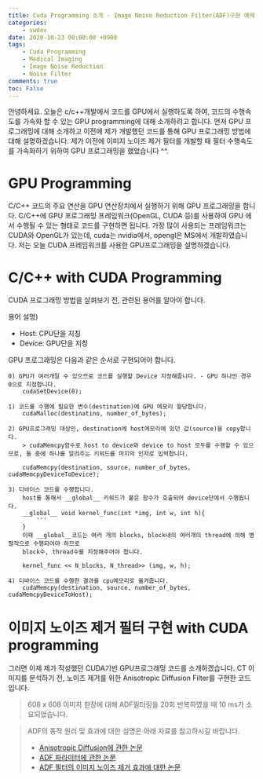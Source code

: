 ```yaml
---
title: Cuda Programming 소개 - Image Noise Reduction Filter(ADF)구현 예제 
categories:
    - swdev
date: 2020-10-23 00:00:00 +0900
tags: 
    - Cuda Programming
    - Medical Imaging 
    - Image Noise Reduction
    - Noise Filter 
comments: true
toc: False
---
```


안녕하세요. 오늘은 c/c++개발에서 코드를 GPU에서 실행하도록 하여, 코드의 수행속도를 가속화 할 수 있는 GPU programming에 대해 소개하려고 합니다.
먼저 GPU 프로그래밍에 대해 소개하고 이전에 제가 개발했던 코드를 통해 GPU 프로그래밍 방법에 대해 설명하겠습니다. 
제가 이전에 이미지 노이즈 제거 필터를 개발할 때 필터 수행속도를 가속화하기 위하여 GPU 프로그래밍을 했었습니다 ^^.
   

GPU Programming
=============================================
C/C++ 코드의 주요 연산을 GPU 연산장치에서 실행하기 위해 GPU 프로그래밍을 합니다. 
 C/C++에 GPU 프로그래밍 프레임워크(OpenGL, CUDA 등)를 사용하여 GPU 에서 수행될 수 있는 형태로 코드를 구현하면 됩니다. 
 가장 많이 사용되는 프레임워크는 CUDA와 OpenGL가 있는데, cuda는 nvidia에서, opengl은 MS에서 개발하였습니다. 
 저는 오늘 CUDA 프레임워크를 사용한 GPU프로그래밍을 설명하겠습니다.
 
C/C++ with CUDA Programming
======================================
CUDA 프로그래밍 방법을 살펴보기 전, 관련된 용어를 알아야 합니다. 
 
 용어 설명)
 - Host: CPU단을 지칭
 - Device: GPU단을 지칭
 
GPU 프로그래밍은 다음과 같은 순서로 구현되어야 합니다. 
 
    0) GPU가 여러개일 수 있으므로 코드를 실행할 Device 지정해줍니다. - GPU 하나인 경우 0으로 지정합니다.
        cudaSetDevice(0);
        
    1) 코드를 수행에 필요한 변수(destination)에 GPU 메모리 할당합니다.
        cudaMalloc(destinatino, number_of_bytes);
        
    2) GPU프로그래밍 대상인, destination에 host메모리에 있던 값(source)을 copy합니다.
        > cudaMemcpy함수로 host to device와 device to host 모두를 수행할 수 있으므로, 둘 중에 하나를 알려주는 키워드를 마지막 인자로 입력합니다.                
        
        cudaMemcpy(destination, source, number_of_bytes, cudaMemcpyDeviceToDevice);
        
    3) 디바이스 코드를 수행합니다. 
        host를 통해서 __global__ 키워드가 붙은 함수가 호출되어 device단에서 수행됩니다.
        __global__ void kernel_func(int *img, int w, int h){
            '''
        } 
        이때 __global__코드는 여러 개의 blocks, block내의 여러개의 thread에 의해 병렬적으로 수행되어야 하므로
        block수, thread수를 지정해주어야 합니다.
        
        kernel_func << N_blocks, N_thread>> (img, w, h);
        
    4) 디바이스 코드를 수행한 결과를 cpu메모리로 옮겨줍니다.
        cudaMemcpy(destination, source, number_of_bytes, cudaMemcpyDeviceToHost);
    
이미지 노이즈 제거 필터 구현 with CUDA programming
==============================================================
그러면 이제 제가 작성했던 CUDA기반 GPU프로그래밍 코드를 소개하겠습니다. 
CT 이미지를 분석하기 전, 노이즈 제거를 위한 Anisotropic Diffusion Filter를 구현한 코드입니다.
> 608 x 608 이미지 한장에 대해 ADF필터링을 20회 반복하였을 때 10 ms가 소요되었습니다. 

<script src="https://gist.github.com/HyunjiEllenPak/c5d7f724ffda2ea538526b9335d0fa4a.js"></script>
<script src="https://gist.github.com/HyunjiEllenPak/03e86e3b5035ab6f97f050f8f87438a9.js"></script>

> ADF의 동작 원리 및 효과에 대한 설명은 아래 자료를 참고하시길 바랍니다.
> - [Anisotropic Diffusion에 관한 논문](https://ieeexplore.ieee.org/stamp/stamp.jsp?arnumber=56205&casa_token=lGMbZUwyg_QAAAAA:wet0FAPlNt9xRuL_x0MvFr7C1amNUYUO1mJRa903go2muPZLHoxmtRnmpr3HVWBO6N8pZGfSC0Q&tag=1)
> - [ADF 파라미터에 관한 논문](http://citeseerx.ist.psu.edu/viewdoc/download?doi=10.1.1.449.948&rep=rep1&type=pdf)
> - [ADF 필터의 이미지 노이즈 제거 효과에 대한 논문](https://ieeexplore.ieee.org/stamp/stamp.jsp?arnumber=6008370&casa_token=iVcIZeAqTaMAAAAA:50L4ICOMYNkwSSYtdrv5daDC4rUA9OQj6fdN6hT87Bkqhw6i4tOFgi2JzwX7khGM24ql8Mg_WnI)

    
        
         
        
        
        
   
       
 
 
 
  
 
 
  